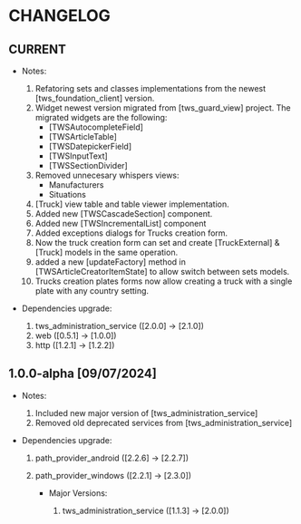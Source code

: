 # CHANGELOG

## CURRENT

- Notes:

    1. Refatoring sets and classes implementations from the newest [tws_foundation_client] version.
    2. Widget newest version migrated from [tws_guard_view] project. The migrated widgets are the following:
        * [TWSAutocompleteField]
        * [TWSArticleTable]
        * [TWSDatepickerField]
        * [TWSInputText]
        * [TWSSectionDivider]
    3. Removed unnecesary whispers views:
        * Manufacturers
        * Situations
    4. [Truck] view table and table viewer implementation.
    5. Added new [TWSCascadeSection] component.
    6. Added new [TWSIncrementalList] component
    7. Added exceptions dialogs for Trucks creation form.
    8. Now the truck creation form can set and create [TruckExternal] & [Truck] models 
    in the same operation.
    9. added a new [updateFactory] method in [TWSArticleCreatorItemState] to allow switch between sets models.
    10. Trucks creation plates forms now allow creating a truck with a single plate with any country setting.

- Dependencies upgrade:

    1. tws_administration_service ([2.0.0] -> [2.1.0])
    2. web ([0.5.1] -> [1.0.0])
    3. http ([1.2.1] -> [1.2.2])

## 1.0.0-alpha [09/07/2024]

- Notes:

    1. Included new major version of [tws_administration_service]
    2. Removed old deprecated services from [tws_administration_service]

- Dependencies upgrade:

    1. path_provider_android ([2.2.6] -> [2.2.7])
    2. path_provider_windows ([2.2.1] -> [2.3.0])

        - Major Versions:

            1. tws_administration_service ([1.1.3] -> [2.0.0])
